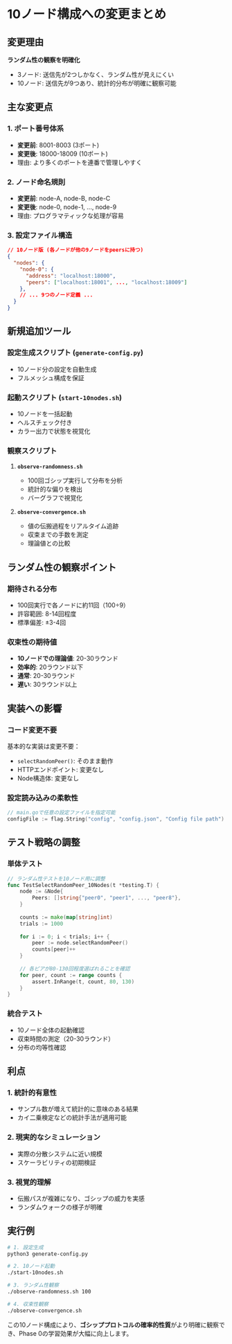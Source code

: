 # 10ノード構成への変更まとめ

## 変更理由
**ランダム性の観察を明確化**
- 3ノード: 送信先が2つしかなく、ランダム性が見えにくい
- 10ノード: 送信先が9つあり、統計的分布が明確に観察可能

## 主な変更点

### 1. ポート番号体系
- **変更前**: 8001-8003 (3ポート)
- **変更後**: 18000-18009 (10ポート)
- 理由: より多くのポートを連番で管理しやすく

### 2. ノード命名規則
- **変更前**: node-A, node-B, node-C
- **変更後**: node-0, node-1, ..., node-9
- 理由: プログラマティックな処理が容易

### 3. 設定ファイル構造
```json
// 10ノード版 (各ノードが他の9ノードをpeersに持つ)
{
  "nodes": {
    "node-0": {
      "address": "localhost:18000",
      "peers": ["localhost:18001", ..., "localhost:18009"]
    },
    // ... 9つのノード定義 ...
  }
}
```

## 新規追加ツール

### 設定生成スクリプト (`generate-config.py`)
- 10ノード分の設定を自動生成
- フルメッシュ構成を保証

### 起動スクリプト (`start-10nodes.sh`)
- 10ノードを一括起動
- ヘルスチェック付き
- カラー出力で状態を視覚化

### 観察スクリプト
1. **`observe-randomness.sh`**
   - 100回ゴシップ実行して分布を分析
   - 統計的な偏りを検出
   - バーグラフで視覚化

2. **`observe-convergence.sh`**
   - 値の伝搬過程をリアルタイム追跡
   - 収束までの手数を測定
   - 理論値との比較

## ランダム性の観察ポイント

### 期待される分布
- 100回実行で各ノードに約11回（100÷9）
- 許容範囲: 8-14回程度
- 標準偏差: ±3-4回

### 収束性の期待値
- **10ノードでの理論値**: 20-30ラウンド
- **効率的**: 20ラウンド以下
- **通常**: 20-30ラウンド
- **遅い**: 30ラウンド以上

## 実装への影響

### コード変更不要
基本的な実装は変更不要：
- `selectRandomPeer()`: そのまま動作
- HTTPエンドポイント: 変更なし
- Node構造体: 変更なし

### 設定読み込みの柔軟性
```go
// main.goで任意の設定ファイルを指定可能
configFile := flag.String("config", "config.json", "Config file path")
```

## テスト戦略の調整

### 単体テスト
```go
// ランダム性テストを10ノード用に調整
func TestSelectRandomPeer_10Nodes(t *testing.T) {
    node := &Node{
        Peers: []string{"peer0", "peer1", ..., "peer8"},
    }
    
    counts := make(map[string]int)
    trials := 1000
    
    for i := 0; i < trials; i++ {
        peer := node.selectRandomPeer()
        counts[peer]++
    }
    
    // 各ピアが80-130回程度選ばれることを確認
    for peer, count := range counts {
        assert.InRange(t, count, 80, 130)
    }
}
```

### 統合テスト
- 10ノード全体の起動確認
- 収束時間の測定（20-30ラウンド）
- 分布の均等性確認

## 利点

### 1. 統計的有意性
- サンプル数が増えて統計的に意味のある結果
- カイ二乗検定などの統計手法が適用可能

### 2. 現実的なシミュレーション
- 実際の分散システムに近い規模
- スケーラビリティの初期検証

### 3. 視覚的理解
- 伝搬パスが複雑になり、ゴシップの威力を実感
- ランダムウォークの様子が明確

## 実行例

```bash
# 1. 設定生成
python3 generate-config.py

# 2. 10ノード起動
./start-10nodes.sh

# 3. ランダム性観察
./observe-randomness.sh 100

# 4. 収束性観察
./observe-convergence.sh
```

この10ノード構成により、**ゴシッププロトコルの確率的性質**がより明確に観察でき、Phase 0の学習効果が大幅に向上します。